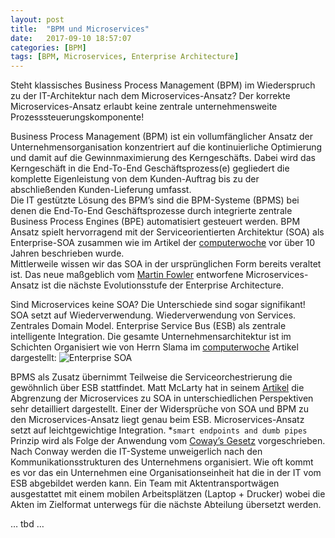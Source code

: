 ```yaml
---
layout: post
title:  "BPM und Microservices"
date:   2017-09-10 18:57:07
categories: [BPM]
tags: [BPM, Microservices, Enterprise Architecture]
---
```

Steht klassisches Business Process Management (BPM) im Wiederspruch zu der IT-Architektur nach dem Microservices-Ansatz? Der korrekte Microservices-Ansatz erlaubt keine zentrale unternehmensweite Prozesssteuerungskomponente!  

Business Process Management (BPM) ist ein vollumfänglicher Ansatz der Unternehmensorganisation konzentriert auf die kontinuierliche Optimierung und damit auf die Gewinnmaximierung des Kerngeschäfts. Dabei wird das Kerngeschäft in die End-To-End Geschäftsprozess(e) gegliedert die komplette Eigenleistung von dem Kunden-Auftrag bis zu der abschließenden Kunden-Lieferung umfasst.  
Die IT gestützte Lösung des BPM’s sind die BPM-Systeme (BPMS) bei denen die End-To-End Geschäftsprozesse durch integrierte zentrale Business Process Engines (BPE) automatisiert gesteuert werden. BPM Ansatz spielt hervorragend mit der Serviceorientierten Architektur (SOA) als Enterprise-SOA zusammen wie im Artikel der [computerwoche] vor über 10 Jahren beschrieben wurde.  
Mittlerweile wissen wir das SOA in der ursprünglichen Form bereits veraltet ist. Das neue maßgeblich vom [Martin Fowler][martinfowler] entworfene Microservices-Ansatz ist die nächste Evolutionsstufe der Enterprise Architecture.  

Sind Microservices keine SOA? Die Unterschiede sind sogar signifikant!
SOA setzt auf Wiederverwendung. Wiederverwendung von Services. Zentrales Domain Model. Enterprise Service Bus (ESB) als zentrale intelligente Integration. Die gesamte Unternehmensarchitektur ist im Schichten Organisiert wie von Herrn Slama im [computerwoche] Artikel dargestellt:
![Enterprise SOA][soa]

BPMS als Zusatz übernimmt Teilweise die Serviceorchestrierung die gewöhnlich über ESB stattfindet.
Matt McLarty hat in seinem [Artikel][mattmclarty] die Abgrenzung der Microservices zu SOA in unterschiedlichen Perspektiven sehr detailliert dargestellt.
Einer der Widersprüche von SOA und BPM zu den Microservices-Ansatz liegt genau beim ESB. Microservices-Ansatz setzt auf leichtgewichtige Integration.
*`smart endpoints and dumb pipes` Prinzip wird als Folge der Anwendung vom [Coway’s Gesetz][conway] vorgeschrieben. 
Nach Conway werden die IT-Systeme unweigerlich nach den Kommunikationsstrukturen des Unternehmens organisiert. Wie oft kommt es vor das ein Unternehmen eine Organisationseinheit hat die in der IT vom ESB abgebildet werden kann. Ein Team mit Aktentransportwägen ausgestattet mit einem mobilen Arbeitsplätzen (Laptop + Drucker) wobei die Akten im Zielformat unterwegs für die nächste Abteilung übersetzt werden.  

… tbd …

[computerwoche]:     https://www.computerwoche.de/a/soa-und-bpm-wachsen-zusammen,1219234 
[soa]:               https://images.computerwoche.de/images/computerwoche/bdb/918472/890x.jpg
[martinfowler]:      https://martinfowler.com/
[mattmclarty]:       https://www.infoworld.com/article/3080611/application-development/learning-from-soa-5-lessons-for-the-microservices-era.html
[conway]:            https://de.wikipedia.org/wiki/Gesetz_von_Conway
[scs]:               http://scs-architecture.org/